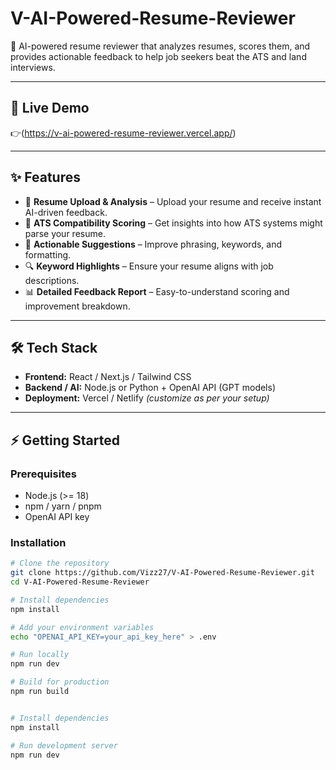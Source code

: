 # V-AI-Powered-Resume-Reviewer  
🚀 AI-powered resume reviewer that analyzes resumes, scores them, and provides actionable feedback to help job seekers beat the ATS and land interviews.

---

## 🔗 Live Demo
👉(https://v-ai-powered-resume-reviewer.vercel.app/) 

---

## ✨ Features
- 📄 **Resume Upload & Analysis** – Upload your resume and receive instant AI-driven feedback.  
- 🎯 **ATS Compatibility Scoring** – Get insights into how ATS systems might parse your resume.  
- 📝 **Actionable Suggestions** – Improve phrasing, keywords, and formatting.  
- 🔍 **Keyword Highlights** – Ensure your resume aligns with job descriptions.  
- 📊 **Detailed Feedback Report** – Easy-to-understand scoring and improvement breakdown.  

---

## 🛠️ Tech Stack
- **Frontend:** React / Next.js / Tailwind CSS  
- **Backend / AI:** Node.js or Python + OpenAI API (GPT models)  
- **Deployment:** Vercel / Netlify *(customize as per your setup)*  

---

## ⚡ Getting Started

### Prerequisites
- Node.js (>= 18)  
- npm / yarn / pnpm  
- OpenAI API key  

### Installation
```bash
# Clone the repository
git clone https://github.com/Vizz27/V-AI-Powered-Resume-Reviewer.git
cd V-AI-Powered-Resume-Reviewer

# Install dependencies
npm install

# Add your environment variables
echo "OPENAI_API_KEY=your_api_key_here" > .env

# Run locally
npm run dev

# Build for production
npm run build


# Install dependencies
npm install

# Run development server
npm run dev

